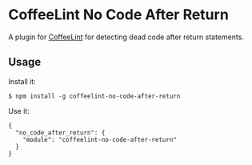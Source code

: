 CoffeeLint No Code After Return
===============================

A plugin for [CoffeeLint]() for detecting dead code after return statements.

Usage
-----

Install it:

    $ npm install -g coffeelint-no-code-after-return

Use it:

    {
      "no_code_after_return": {
        "module": "coffeelint-no-code-after-return"
      }
    }
